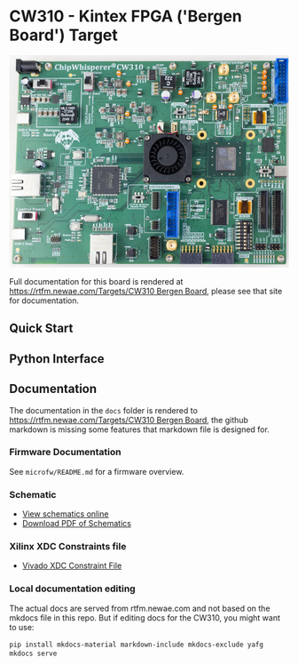 # CW310 - Kintex FPGA ('Bergen Board') Target

![](docs/Images/cw310-bergenk410t.jpeg)

Full documentation for this board is rendered at [https://rtfm.newae.com/Targets/CW310 Bergen Board](https://rtfm.newae.com/Targets/CW310%20Bergen%20Board/), please see that site for documentation.

## Quick Start

## Python Interface

## Documentation

The documentation in the `docs` folder is rendered to [https://rtfm.newae.com/Targets/CW310 Bergen Board](https://rtfm.newae.com/Targets/CW310%20Bergen%20Board/), the github markdown is missing some features that markdown file is designed for.

### Firmware Documentation

See `microfw/README.md` for a firmware overview.

### Schematic

* [View schematics online](https://github.com/newaetech/cw310-bergen-board/blob/main/docs/BergenBoard_Rev06C.PDF)
* [Download PDF of Schematics](https://github.com/newaetech/cw310-bergen-board/raw/main/docs/BergenBoard_Rev06C.PDF)

### Xilinx XDC Constraints file

* [Vivado XDC Constraint File](https://github.com/newaetech/cw310-bergen-board/tree/main/pins)

### Local documentation editing

The actual docs are served from rtfm.newae.com and not based on the mkdocs file in this repo. But if editing docs for the CW310, you might want to use:

```
pip install mkdocs-material markdown-include mkdocs-exclude yafg
mkdocs serve
```
